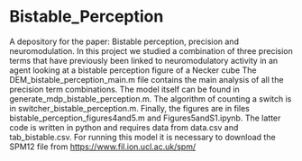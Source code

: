 # Bistable_Perception

A depository for the paper: Bistable perception, precision and neuromodulation. 
In this project we studied a combination of three precision terms that have previously been linked to neuromodulatory activity in an agent looking at a bistable perception figure of a Necker cube
The DEM_bistable_perception_main.m file contains the main analysis of all the precision term combinations. The model itself can be found in generate_mdp_bistable_perception.m. The algorithm of counting a switch is in switcher_bistable_perception.m. Finally, the figures are in files bistable_perception_figures4and5.m and Figures5andS1.ipynb. The latter code is written in python and requires data from data.csv and tab_bistable.csv.
For running this model it is necessary to download the SPM12 file from https://www.fil.ion.ucl.ac.uk/spm/
